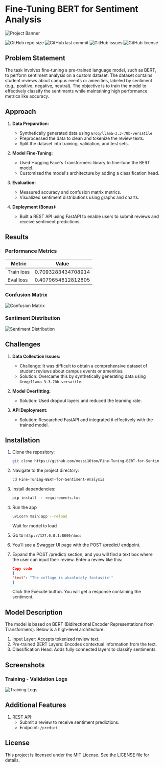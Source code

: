 # Fine-Tuning BERT for Sentiment Analysis

![Project Banner](doc/banner.webp)

![GitHub repo size](https://img.shields.io/github/repo-size/username/Fine-Tuning-BERT-for-Sentiment-Analysis) ![GitHub last commit](https://img.shields.io/github/last-commit/username/Fine-Tuning-BERT-for-Sentiment-Analysis) ![GitHub issues](https://img.shields.io/github/issues/username/Fine-Tuning-BERT-for-Sentiment-Analysis) ![GitHub license](https://img.shields.io/github/license/username/Fine-Tuning-BERT-for-Sentiment-Analysis)

## Problem Statement

The task involves fine-tuning a pre-trained language model, such as BERT, to perform sentiment analysis on a custom dataset. The dataset contains student reviews about campus events or amenities, labeled by sentiment (e.g., positive, negative, neutral). The objective is to train the model to effectively classify the sentiments while maintaining high performance metrics like accuracy.

## Approach

1. **Data Preparation:**
   - Synthetically generated data using ```Groq/llama-3.3-70b-versatile```
   - Preprocessed the data to clean and tokenize the review texts.
   - Split the dataset into training, validation, and test sets.

2. **Model Fine-Tuning:**
   - Used Hugging Face's Transformers library to fine-tune the BERT model.
   - Customized the model's architecture by adding a classification head.


3. **Evaluation:**
   - Measured accuracy and confusion matrix metrics.
   - Visualized sentiment distributions using graphs and charts.

4. **Deployment (Bonus):**
   - Built a REST API using FastAPI to enable users to submit reviews and receive sentiment predictions.

## Results

### Performance Metrics

| Metric         | Value  |
|----------------|--------|
| Train loss       | 0.7093283434708914  |
|Eval loss| 0.4079654812812805|

### Confusion Matrix

![Confusion Matrix](./doc/confusion%20matrix.png)

### Sentiment Distribution

![Sentiment Distribution](./doc/distribution.png)

## Challenges

1. **Data Collection Issues:**
    - Challenge: It was difficult to obtain a comprehensive dataset of student reviews about campus events or amenities.
    - Solution: Overcame this by synthetically generating data using ```Groq/llama-3.3-70b-versatile```.

2. **Model Overfitting:**
   - Solution: Used dropout layers and reduced the learning rate.

3. **API Deployment:**
   - Solution: Researched FastAPI and integrated it effectively with the trained model.

## Installation

1. Clone the repository:
   ```bash
   git clone https://github.com/messi10tom/Fine-Tuning-BERT-for-Sentiment-Analysis
   ```
2. Navigate to the project directory:
   ```bash
   cd Fine-Tuning-BERT-for-Sentiment-Analysis
   ```

3. Install dependencies:
   ```bash
   pip install -r requirements.txt
   ```

4. Run the app
   ```bash
   uvicorn main:app --reload
   ```
   Wait for model to load

5. Go to ```http://127.0.0.1:8000/docs```

6. You’ll see a Swagger UI page with the POST /predict/  endpoint.

7. Expand the POST /predict/ section, and you will find a text box where the user can input their review. Enter a review like this:
   ```json
   Copy code
   {
   "text": "The collage is absolutely fantastic!"
   }
   ```
   Click the Execute button.
   You will get a response containing the sentiment.

## Model Description

The model is based on BERT (Bidirectional Encoder Representations from Transformers). Below is a high-level architecture:


1. Input Layer: Accepts tokenized review text.
2. Pre-trained BERT Layers: Encodes contextual information from the text.
3. Classification Head: Adds fully connected layers to classify sentiments.

## Screenshots

### Training - Validation Logs
![Training Logs](./doc/train%20log.png)


## Additional Features

1. REST API:
   - Submit a review to receive sentiment predictions.
   - Endpoint: `/predict`


## License

This project is licensed under the MIT License. See the LICENSE file for details.
